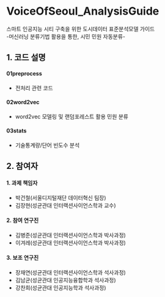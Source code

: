 # VoiceOfSeoul_AnalysisGuide
스마트 인공지능 시티 구축을 위한 도시데이터 표준분석모델 가이드\
-머신러닝 분류기법 활용을 통한, 시민 민원 자동분류-


## 1. 코드 설명
#### 01preprocess
 - 전처리 관련 코드
#### 02word2vec
- word2vec 모델링 및 랜덤포레스트 활용 민원 분류
#### 03stats
- 기술통계량/단어 빈도수 분석



## 2. 참여자
#### 1. 과제 책임자
- 박건철(서울디지털재단 데이터혁신 팀장)
- 김장현(성균관대 인터랙션사이언스학과 교수)
#### 2. 참여 연구진
- 김병준(성균관대 인터랙션사이언스학과 박사과정)
- 이겨레(성균관대 인터랙션사이언스학과 박사과정) 
#### 3. 보조 연구진
- 장재연(성균관대 인터랙션사이언스학과 석사과정)
- 김남균(성균관대 인공지능융합학과 석사과정)
- 강찬희(성균관대 인공지능학과 석사과정)
